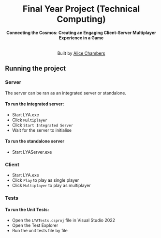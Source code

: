 <h1 align="center">Final Year Project (Technical Computing)</h1>

<div align="center">
  <strong>Connecting the Cosmos: Creating an Engaging Client-Server Multiplayer Experience in a Game</strong>

</div>
<br />

<div align="center">
<br />
Built by
<a href="https://github.com/Alicee5cha">Alice Chambers</a>
</a>
</sub>
</div>

## Running the project

### Server

The server can be ran as an integrated server or standalone. 

#### To run the integrated server:

* Start LYA.exe
* Click `Multiplayer`
* Click `Start Integrated Server`
* Wait for the server to initialise

#### To run the standalone server

* Start LYAServer.exe

### Client

* Start LYA.exe
* Click `Play` to play as single player
* Click `Multiplayer` to play as multiplayer

### Tests

#### To run the Unit Tests:

* Open the `LYATests.csproj` file in Visual Studio 2022
* Open the Test Explorer
* Run the unit tests file by file
